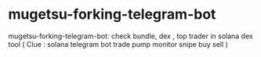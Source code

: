 # mugetsu-forking-telegram-bot
mugetsu-forking-telegram-bot: check bundle, dex , top trader in solana dex tool ( Clue : solana telegram bot trade pump monitor snipe buy sell )
